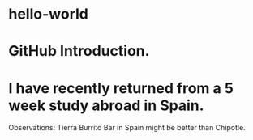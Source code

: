 # hello-world
GitHub Introduction.
====================
I have recently returned from a 5 week study abroad in Spain.
====================
Observations: Tierra Burrito Bar in Spain might be better than Chipotle.

